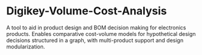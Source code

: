 # Digikey-Volume-Cost-Analysis

A tool to aid in product design and BOM decision making for electronics products. Enables comparative cost-volume models for hypothetical design decisions structured in a graph, with multi-product support and design modularization. 

